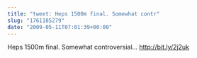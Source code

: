 ```yaml
---
title: "tweet: Heps 1500m final. Somewhat contr"
slug: "1761185279"
date: "2009-05-11T07:01:39+00:00"
---
```

Heps 1500m final. Somewhat controversial... http://bit.ly/2j2uk